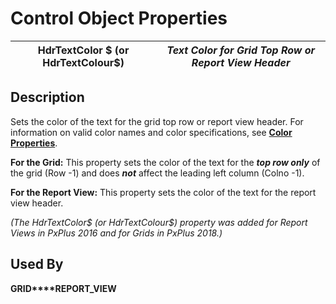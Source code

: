 # Control Object Properties

**HdrTextColor $ (or HdrTextColour$)** |  **_Text Color for Grid Top Row or Report View Header_**  
---|---  
  
## Description

Sets the color of the text for the grid top row or report view header. For information on valid color names and color specifications, see **[Color Properties](../control_object_properties/colour_properties.md)**.

**For the Grid:** This property sets the color of the text for the **_top row only_** of the grid (Row -1) and does **_not_** affect the leading left column (Colno -1).

**For the Report View:** This property sets the color of the text for the report view header.

_(The HdrTextColor$ (or HdrTextColour$) property was added for Report Views in PxPlus 2016 and for Grids in PxPlus 2018.)_

## Used By

**GRID****REPORT_VIEW**

